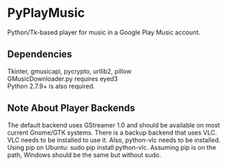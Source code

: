 # PyPlayMusic
Python/Tk-based player for music in a Google Play Music account.

Dependencies
------------------------------------------------------------
Tkinter, gmusicapi, pycrypto, urllib2, pillow<br />
GMusicDownloader.py requires eyed3<br />
Python 2.7.9+ is also required.

Note About Player Backends
--------------------------
The default backend uses GStreamer 1.0 and should be available on
most current Gnome/GTK systems. There is a backup backend that uses
VLC. VLC needs to be installed to use it. Also, python-vlc needs to
be installed. Using pip on Ubuntu: sudo pip install python-vlc.
Assuming pip is on the path, Windows should be the same but without sudo.
